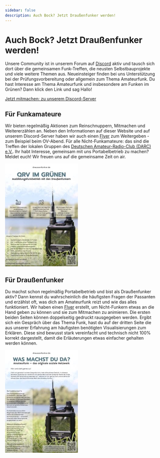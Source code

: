 ```yaml
---
sidebar: false
description: Auch Bock? Jetzt Draußenfunker werden!
---
```


# Auch Bock? Jetzt Draußenfunker werden!

Unsere Community ist in unserem Forum auf [Discord](https://discord.gg/8SCbRakh) aktiv und tausch sich dort über die gemeinsamen Funk-Treffen, die neusten Selbstbauprojekte und viele weitere Themen aus. Neueinsteiger finden bei uns Unterstützung bei der Prüfungsvorbereitung oder allgemein zum Thema Amateurfunk. Du hast Interesse am Thema Amateurfunk und insbesondere am Funken im Grünen? Dann klick den Link und sag Hallo!

[Jetzt mitmachen: zu unserem Discord-Server](https://discord.gg/8SCbRakh)


## Für Funkamateure

Wir bieten regelmäßig Aktionen zum Reinschnuppern, Mitmachen und Weitererzählen an. Neben den Informationen auf dieser Website und auf unserem Discord-Server haben wir auch einen [Flyer](/images/mitmachen/Draussenfunker_Flyer_Mitmachen.pdf) zum Weitergeben - zum Beispiel beim OV-Abend. Für alle Nicht-Funkamateure: das sind die Treffen der lokalen Gruppen des [Deutschen Amateur-Radio-Club (DARC) e.V.](https://www.darc.de/home). Ihr habt Interesse, gemeinsam mit uns Portabelbetrieb zu machen? Meldet euch! Wir freuen uns auf die gemeinsame Zeit on air.

[![Draussenfunker Flyer Mitmachen](/images/mitmachen/Draussenfunker_Flyer_Mitmachen.jpg)](/images/mitmachen/Draussenfunker_Flyer_Mitmachen.pdf)


## Für Draußenfunker

Du machst schon regelmäßig Portabelbetrieb und bist als Draußenfunker aktiv? Dann kennst du wahrscheinlich die häufigsten Fragen der Passanten und erzählst oft, was dich am Amateurfunk reizt und wie das alles funktioniert. Wir haben einen [Flyer](/images/mitmachen/Draussenfunker_Flyer_Amateurfunk.pdf) erstellt, um Nicht-Funkern etwas an die Hand geben zu können und sie zum Mitmachen zu animieren. Die ersten beiden Seiten können doppelseitig gedruckt rausgegeben werden. Ergibt sich ein Gespräch über das Thema Funk, hast du auf der dritten Seite die aus unserer Erfahrung am häufigsten benötigten Visualisierungen zum Erklären. Diese sind bewusst stark vereinfacht und technisch nicht 100% korrekt dargestellt, damit die Erläuterungen etwas einfacher gehalten werden können.

[![Draussenfunker Flyer Amateurfunk](/images/mitmachen/Draussenfunker_Flyer_Amateurfunk.jpg)](/images/mitmachen/Draussenfunker_Flyer_Amateurfunk.pdf)

